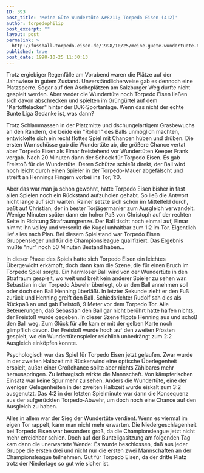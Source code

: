 ```yaml
---
ID: 393
post_title: 'Meine Güte Wundertüte &#8211; Torpedo Eisen (4:2)'
author: torpedophilip
post_excerpt: ""
layout: post
permalink: >
  http://fussball.torpedo-eisen.de/1998/10/25/meine-guete-wundertuete-torpedo-eisen-42/
published: true
post_date: 1998-10-25 11:30:13
---
```

Trotz ergiebiger Regenfälle am Vorabend waren die Plätze auf der Jahnwiese in gutem Zustand. Unverständlicherweise gab es dennoch eine Platzsperre. Sogar auf den Ascheplätzen am Salzburger Weg durfte nicht gespielt werden. Aber weder die Wundertüte noch Torpedo Eisen ließen sich davon abschrecken und spielten im Grüngürtel auf dem "Kartoffelacker" hinter der DJK-Sportanlage. Wenn das nicht der echte Bunte Liga Gedanke ist, was dann?

Trotz Schlammassen in der Platzmitte und dschungelartigem Grasbewuchs an den Rändern, die beide ein "Rollen" des Balls unmöglich machten, entwickelte sich ein recht flottes Spiel mit Chancen hüben und drüben. Die ersten Warnschüsse gab die Wundertüte ab, die größere Chance vertat aber Torpedo Eisen als Elmar freistehend vor Wundertüten Keeper Frank vergab. Nach 20 Minuten dann der Schock für Torpedo Eisen. Es gab Freistoß für die Wundertüte. Deren Schütze schießt direkt, der Ball wird noch leicht durch einen Spieler in der Torpedo-Mauer abgefälscht und streift an Hennings Fingern vorbei ins Tor, 1:0. 

Aber das war man ja schon gewohnt, hatte Torpedo Eisen bisher in fast allen Spielen noch ein Rückstand aufzuholen gehabt. So ließ die Antwort nicht lange auf sich warten. Rainer setzte sich schön im Mittelfeld durch, paßt auf Christian, der in bester Torjägermanier zum Ausgleich verwandelt. Wenige Minuten später dann ein hoher Paß von Christoph auf der rechten Seite in Richtung Strafraumgrenze. Der Ball tischt noch einmal auf, Elmar nimmt ihn volley und versenkt die Kugel unhaltbar zum 1:2 im Tor. Eigentlich lief alles nach Plan. Bei diesem Spielstand war Torpedo Eisen Gruppensieger und für die Championsleague qualifiziert. Das Ergebnis mußte "nur" noch 50 Minuten Bestand haben...

In dieser Phase des Spiels hatte sich Torpedo Eisen ein leichtes Übergewicht erkämpft, doch dann kam die Szene, die für einen Bruch im Torpedo Spiel sorgte. Ein harmloser Ball wird von der Wundertüte in den Strafraum gespielt, wo weit und breit kein anderer Spieler zu sehen war. Sebastian in der Torpedo Abwehr überlegt, ob er den Ball annehmen soll oder doch den Ball Henning überläßt. In letzter Sekunde zieht er den Fuß zurück und Henning greift den Ball. Schiedsrichter Rudolf sah dies als Rückpaß an und gab Freistoß, 9 Meter vor dem Torpedo Tor. Alle Beteuerungen, daß Sebastian den Ball gar nicht berührt hatte halfen nichts, der Freistoß wurde gegeben. In dieser Szene flippte Henning aus und schoß den Ball weg. Zum Glück für alle kam er mit der gelben Karte noch glimpflich davon. Der Freistoß wurde hoch auf den zweiten Pfosten gespielt, wo ein Wundertütenspieler reichlich unbedrängt zum 2:2 Ausgleich einköpfen konnte.

Psychologisch war das Spiel für Torpedo Eisen jetzt gelaufen. Zwar wurde in der zweiten Halbzeit mit Rückenwind eine optische Überlegenheit erspielt, außer einer Großchance sollte aber nichts Zählbares mehr herausspringen. Zu lethargisch wirkte die Mannschaft. Von kämpferischen Einsatz war keine Spur mehr zu sehen. Anders die Wundertüte, eine der wenigen Gelegenheiten in der zweiten Halbzeit wurde eiskalt zum 3:2 ausgenutzt. Das 4:2 in der letzten Spielminute war dann die Konsequenz aus der aufgerückten Torpedo-Abwehr, um doch noch eine Chance auf den Ausgleich zu haben.

Alles in allem war der Sieg der Wundertüte verdient. Wenn es viermal im eigen Tor rappelt, kann man nicht mehr erwarten. Die Niedergeschlagenheit bei Torpedo Eisen war besonders groß, da die Championsleague jetzt nicht mehr erreichbar schien. Doch auf der Bunteligasitzung am folgenden Tag kam dann die unerwartete Wende: Es wurde beschlossen, daß aus jeder Gruppe die ersten drei und nicht nur die ersten zwei Mannschaften an der Championsleague teilnehmen. Gut für Torpedo Eisen, da der dritte Platz trotz der Niederlage so gut wie sicher ist.